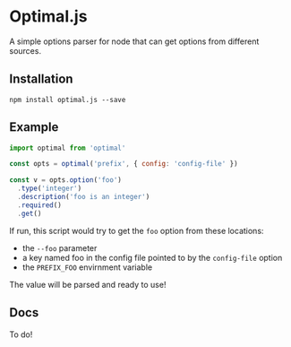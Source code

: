 
# Optimal.js

A simple options parser for node that can get options from different sources.

## Installation
```
npm install optimal.js --save
```

## Example

```js
import optimal from 'optimal'

const opts = optimal('prefix', { config: 'config-file' })

const v = opts.option('foo')
  .type('integer')
  .description('foo is an integer')
  .required()
  .get()
```

If run, this script would try to get the `foo` option from these locations:

- the `--foo` parameter
- a key named foo in the config file pointed to by the `config-file` option
- the `PREFIX_FOO` envirnment variable

The value will be parsed and ready to use!


## Docs

To do!
